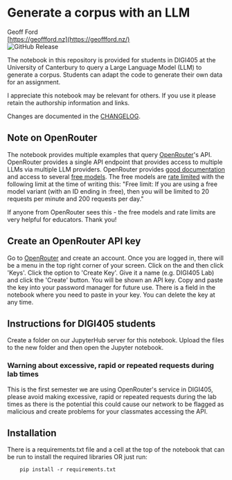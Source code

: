 # Generate a corpus with an LLM  

Geoff Ford  
[https://geoffford.nz](https://geoffford.nz/)  
![GitHub Release](https://img.shields.io/github/v/release/polsci/generate-a-corpus-with-an-LLM) 

The notebook in this repository is provided for students in DIGI405 at the University of Canterbury to query a Large Language Model (LLM) to generate a corpus. Students can adapt the code to generate their own data for an assignment.  

I appreciate this notebook may be relevant for others. If you use it please retain the authorship information and links.  

Changes are documented in the [CHANGELOG](changelog.md).

## Note on OpenRouter

The notebook provides multiple examples that query [OpenRouter](https://openrouter.ai/)'s API. OpenRouter provides a single API endpoint that provides access to multiple LLMs via multiple LLM providers. OpenRouter provides [good documentation](https://openrouter.ai/docs) and access to several [free models](https://openrouter.ai/models?max_price=0). The free models are [rate limited](https://openrouter.ai/docs/limits) with the following limit at the time of writing this: "Free limit: If you are using a free model variant (with an ID ending in :free), then you will be limited to 20 requests per minute and 200 requests per day."  

If anyone from OpenRouter sees this - the free models and rate limits are very helpful for educators. Thank you!  

## Create an OpenRouter API key

Go to [OpenRouter](https://openrouter.ai/) and create an account. Once you are logged in, there will be a menu in the top right corner of your screen. Click on the and then click 'Keys'. Click the option to 'Create Key'. Give it a name (e.g. DIGI405 Lab) and click the 'Create' button. You will be shown an API key. Copy and paste the key into your password manager for future use. There is a field in the notebook where you need to paste in your key. You can delete the key at any time.   

## Instructions for DIGI405 students

Create a folder on our JupyterHub server for this notebook. Upload the files to the new folder and then open the Jupyter notebook.  

### Warning about excessive, rapid or repeated requests during lab times

This is the first semester we are using OpenRouter's service in DIGI405, please avoid making excessive, rapid or repeated requests during the lab times as there is the potential this could cause our network to be flagged as malicious and create problems for your classmates accessing the API.  

## Installation  

There is a requirements.txt file and a cell at the top of the notebook that can be run to install the required libraries OR just run:  

```
    pip install -r requirements.txt
```
